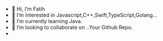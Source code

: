 - 👋 Hi, I’m Fatih
- 👀 I’m interested in  Javascript,C++,Swift,TypeScript,Golang...
- 🌱 I’m currently learning Java.
- 💞️ I’m looking to collaborate on ..Your Github Repo.
-

<!---
winarthaicons/winarthaicons is a ✨ special ✨ repository because its `README.md` (this file) appears on your GitHub profile.
You can click the Preview link to take a look at your changes.
--->
